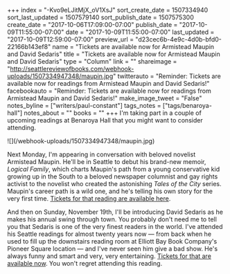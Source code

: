 +++
index = "-Kvo9eLJitMjX_oV1XsJ"
sort_create_date = 1507334940
sort_last_updated = 1507579140
sort_publish_date = 1507575300
create_date = "2017-10-06T17:09:00-07:00"
publish_date = "2017-10-09T11:55:00-07:00"
date = "2017-10-09T11:55:00-07:00"
last_updated = "2017-10-09T12:59:00-07:00"
preview_url = "d23cec6b-4e9c-4d0b-bfd0-22166b143ef8"
name = "Tickets are available now for Armistead Maupin and David Sedaris"
title = "Tickets are available now for Armistead Maupin and David Sedaris"
type = "Column"
link = ""
shareimage = "http://seattlereviewofbooks.com/webhook-uploads/1507334947348/maupin.jpg"
twitterauto = "Reminder: Tickets are available now for readings from Armistead Maupin and David Sedaris!"
facebookauto = "Reminder: Tickets are available now for readings from Armistead Maupin and David Sedaris!"
make_image_tweet = "False"
notes_byline = ["writers/paul-constant"]
tags_notes = ["tags/benaroya-hall"]
notes_about = ""
books = ""
+++
I'm taking part in a couple of upcoming readings at Benaroya Hall that you might want to consider attending. 

<p class="image">![](/webhook-uploads/1507334947348/maupin.jpg)</p>

Next Monday, I'm appearing in conversation with beloved novelist Armistead Maupin. He'll be in Seattle to debut his brand-new memoir, *Logical Family*, which charts Maupin's path from a young conservative kid growing up in the South to a beloved newspaper columnist and gay rights activist to the novelist who created the astonishing *Tales of the City* series. Maupin's career path is a wild one, and he's telling his own story for the very first time. [Tickets for that reading are available here](https://cart.seattlesymphony.org/single/SYOS.aspx?p=19556).

And then on Sunday, November 19th, I'll be introducing David Sedaris as he makes his annual swing through town. You probably don't need me to tell you that Sedaris is one of the very finest readers in the world. I've attended his Seattle readings for almost twenty years now — from back when he used to fill up the downstairs reading room at Elliott Bay Book Company's Pioneer Square location — and I've never seen him give a bad show. He's always funny and smart and very, very entertaining. [Tickets for that are available now](https://cart.seattlesymphony.org/single/SYOS.aspx?p=19548). You won't regret attending this reading.